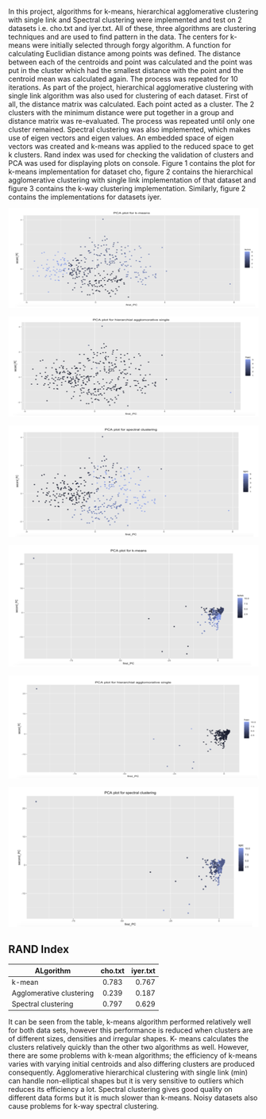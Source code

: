 In this project, algorithms for k-means, hierarchical agglomerative clustering with single link and Spectral clustering were implemented and test on 2 datasets i.e. cho.txt and iyer.txt. All of these, three algorithms are clustering techniques and are used to find pattern in the data. The centers for k- means were initially selected through forgy algorithm. A function for calculating Euclidian distance among points was defined. The distance between each of the centroids and point was calculated and the point was put in the cluster which had the smallest distance with the point and the centroid mean was calculated again. The process was repeated for 10 iterations.
As part of the project, hierarchical agglomerative clustering with single link algorithm was also used for clustering of each dataset. First of all, the distance matrix was calculated. Each point acted as a cluster. The 2 clusters with the minimum distance were put together in a group and distance matrix was re-evaluated. The process was repeated until only one cluster remained. Spectral clustering was also implemented, which makes use of eigen vectors and eigen values. An embedded space of eigen vectors was created and k-means was applied to the reduced space to get k clusters.
Rand index was used for checking the validation of clusters and PCA was used for displaying plots on console. Figure 1 contains the plot for k-means implementation for dataset cho, figure 2 contains the hierarchical agglomerative clustering with single link implementation of that dataset and figure 3 contains the k-way clustering implementation. Similarly, figure 2 contains the implementations for datasets iyer.

![alt text](PCAplot.png)

![alt text](PCAforhierarchical.png)

![alt text](PCAforspectral.png)

![alt text](PCAfork-means.png)

![alt text](PCAforhierarchical_1.png)

![alt text](PCAforspectral_1.png)

## RAND Index ##

| ALgorithm                | cho.txt | iyer.txt |
|--------------------------|:---------:|----------:|
| k-mean                   | 0.783   | 0.767    |
| Agglomerative clustering | 0.239   | 0.187    |
| Spectral clustering      | 0.797   | 0.629    |

It can be seen from the table, k-means algorithm performed relatively well for both data sets, however this performance is reduced when clusters are of different sizes, densities and irregular shapes. K- means calculates the clusters relatively quickly than the other two algorithms as well. However, there are some problems with k-mean algorithms; the efficiency of k-means varies with varying initial centroids and also differing clusters are produced consequently.
Agglomerative hierarchical clustering with single link (min) can handle non-elliptical shapes but it is very sensitive to outliers which reduces its efficiency a lot. Spectral clustering gives good quality on different data forms but it is much slower than k-means. Noisy datasets also cause problems for k-way spectral clustering.
